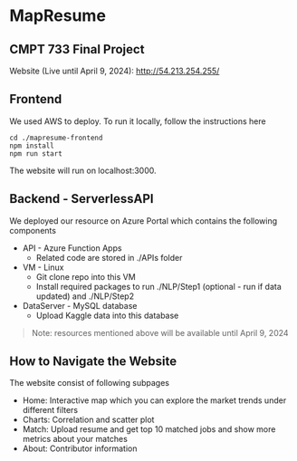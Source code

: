 # MapResume

## CMPT 733 Final Project

  

Website (Live until April 9, 2024): http://54.213.254.255/
## Frontend
We used AWS to deploy. To run it locally, follow the instructions here
```
cd ./mapresume-frontend
npm install
npm run start
```

The website will run on localhost:3000.

## Backend - ServerlessAPI

We deployed our resource on Azure Portal which contains the following components

- API - Azure Function Apps
	- Related code are stored in ./APIs folder
- VM - Linux 
	- Git clone repo into this VM
	- Install required packages to run ./NLP/Step1 (optional - run if data updated) and ./NLP/Step2 
- DataServer - MySQL database
	- Upload Kaggle data into this database
> Note: resources mentioned above will be available until April 9, 2024

## How to Navigate the Website
The website consist of following subpages

- Home: Interactive map which you can explore the market trends under different filters
- Charts: Correlation and scatter plot
- Match: Upload resume and get top 10 matched jobs and show more metrics about your matches
- About: Contributor information